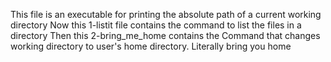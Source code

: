 This file is an executable for printing the absolute path of a current working directory
Now this 1-listit file contains the command to list the files in a directory
Then this 2-bring_me_home contains the Command that changes working directory to user's home directory. Literally bring you home
